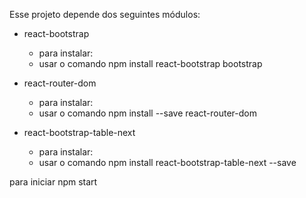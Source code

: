 Esse projeto depende dos seguintes módulos:
- react-bootstrap
  * para instalar:
  * usar o comando npm install react-bootstrap bootstrap

- react-router-dom
  * para instalar:
  * usar o comando npm install --save react-router-dom

- react-bootstrap-table-next
  * para instalar:
  * usar o comando npm install react-bootstrap-table-next --save

para iniciar npm start
